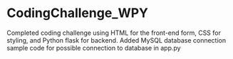 # CodingChallenge_WPY
Completed coding challenge using HTML for the front-end form, CSS for styling, and Python flask for backend.
Added MySQL database connection sample code for possible connection to database in app.py
